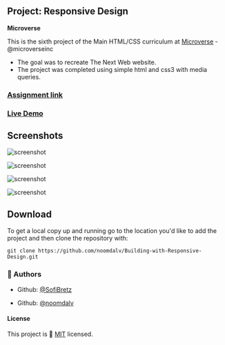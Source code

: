## Project: Responsive Design
<b>Microverse</b> 

This is the sixth project of the Main HTML/CSS curriculum at [Microverse](https://www.microverse.org/) - @microverseinc
* The goal was to recreate The Next Web website.
* The project was completed using simple html and css3 with media queries.

### [Assignment link](https://www.theodinproject.com/courses/html5-and-css3/lessons/building-with-responsive-design)

### [Live Demo](https://rawcdn.githack.com/noomdalv/Building-with-Responsive-Design/2da975d24f53fec4a4e1161f7c13b297426cf435/index.html)

## Screenshots
![screenshot](https://i.imgur.com/kPcSpVJ.jpg)

![screenshot](https://i.imgur.com/4ZhPeyj.jpg)

![screenshot](https://i.imgur.com/Q8HzXtN.jpg)

![screenshot](https://i.imgur.com/FQ8DUd3.jpg)

## Download

To get a local copy up and running go to the location you'd like to add the project and then clone the repository with:

```console
git clone https://github.com/noomdalv/Building-with-Responsive-Design.git
```

### 👤 Authors

- Github: [@SofiBretz](https://github.com/SofiBretz)

- Github: [@noomdalv](https://github.com/noomdalv/)

#### License

This project is 📝 [MIT](https://opensource.org/licenses/MIT) licensed.
